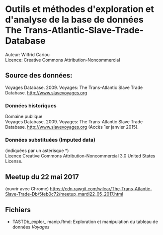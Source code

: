 # Outils et méthodes d'exploration et d'analyse de la base de données The Trans-Atlantic-Slave-Trade-Database 

Auteur: Wilfrid Cariou  
Licence: Creative Commons Attribution-Noncommercial 

## Source des données: 

Voyages Database. 2009. Voyages: The Trans-Atlantic Slave Trade Database. http://www.slavevoyages.org 

### Données historiques  
Domaine publique 	
Voyages Database. 2009. Voyages: The Trans-Atlantic Slave Trade Database. http://www.slavevoyages.org (Accès 1er janvier 2015).

### Données substituées (Imputed data)  
(indiquées par un astérisque *)  
Licence Creative Commons Attribution-Noncommercial 3.0 United States License.

## Meetup du 22 mai 2017
(ouvrir avec Chrome)
https://cdn.rawgit.com/wilcar/The-Trans-Atlantic-Slave-Trade-Db/5feb0c72/meetup_mardi22_05_2017.html

## Fichiers
* TASTDb_explor_ manip.Rmd: Exploration et manipulation du tableau de données *Voyages*


